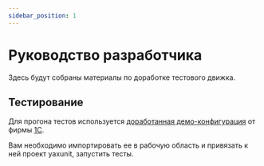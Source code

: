 ```yaml
---
sidebar_position: 1
---
```


# Руководство разработчика

Здесь будут собраны материалы по доработке тестового движка.

## Тестирование

Для прогона тестов используется [доработанная демо-конфигурация](https://github.com/bia-technologies/yaxunit/tree/develop/fixtures/demo-configuration) от фирмы  [1С](https://github.com/1C-Company).

Вам необходимо импортировать ее в рабочую область и привязать к ней проект yaxunit, запустить тесты.
